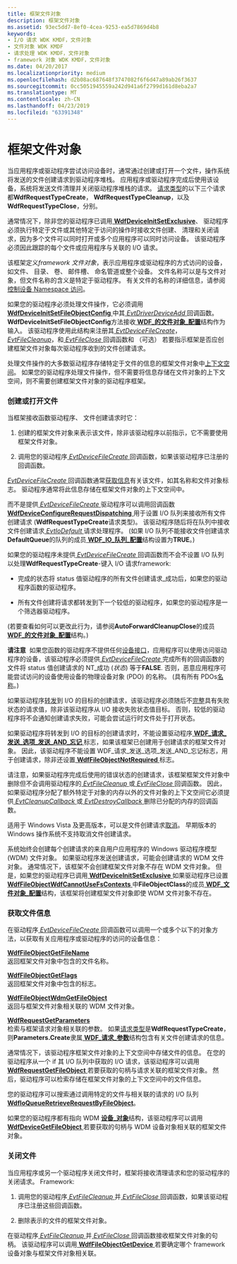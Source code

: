 ```yaml
---
title: 框架文件对象
description: 框架文件对象
ms.assetid: 93ec5dd7-8ef0-4cea-9253-ea5d7869d4b8
keywords:
- I/O 请求 WDK KMDF，文件对象
- 文件对象 WDK KMDF
- 请求处理 WDK KMDF，文件对象
- framework 对象 WDK KMDF，文件对象
ms.date: 04/20/2017
ms.localizationpriority: medium
ms.openlocfilehash: d2b08ac687648f3747082f6f6d47a89ab26f3637
ms.sourcegitcommit: 0cc5051945559a242d941a6f2799d161d8eba2a7
ms.translationtype: MT
ms.contentlocale: zh-CN
ms.lasthandoff: 04/23/2019
ms.locfileid: "63391348"
---
```

# <a name="framework-file-objects"></a>框架文件对象





当应用程序或驱动程序尝试访问设备时，通常通过创建或打开一个文件，操作系统将发送的文件创建请求到驱动程序堆栈。 应用程序或驱动程序完成后使用该设备，系统将发送文件清理并关闭驱动程序堆栈的请求。 [请求类型](https://msdn.microsoft.com/library/windows/hardware/ff552503)的以下三个请求都**WdfRequestTypeCreate**， **WdfRequestTypeCleanup**，以及**WdfRequestTypeClose**，分别。

通常情况下，除非您的驱动程序已调用[ **WdfDeviceInitSetExclusive**](https://msdn.microsoft.com/library/windows/hardware/ff546097)、 驱动程序必须执行特定于文件或其他特定于访问的操作时接收文件创建、 清理和关闭请求，因为多个文件可以同时打开或多个应用程序可以同时访问设备。 该驱动程序必须因此跟踪的每个文件或应用程序与关联的 I/O 请求。

该框架定义*framework 文件对象*，表示应用程序或驱动程序的方式访问的设备，如文件、 目录、 卷、 邮件槽、 命名管道或整个设备。 文件名称可以是与文件对象，但文件名称的含义是特定于驱动程序。 有关文件的名称的详细信息，请参阅[控制设备 Namespace 访问](https://msdn.microsoft.com/library/windows/hardware/ff542068)。

如果您的驱动程序必须处理文件操作，它必须调用[ **WdfDeviceInitSetFileObjectConfig** ](https://msdn.microsoft.com/library/windows/hardware/ff546107)中其[ *EvtDriverDeviceAdd* ](https://msdn.microsoft.com/library/windows/hardware/ff541693)回调函数。 **WdfDeviceInitSetFileObjectConfig**方法接收[ **WDF\_的文件对象\_配置**](https://msdn.microsoft.com/library/windows/hardware/ff551319)结构作为输入。 该驱动程序使用此结构来注册其[ *EvtDeviceFileCreate*](https://msdn.microsoft.com/library/windows/hardware/ff540868)， [ *EvtFileCleanup*](https://msdn.microsoft.com/library/windows/hardware/ff541700)，和[ *EvtFileClose* ](https://msdn.microsoft.com/library/windows/hardware/ff541702)回调函数和 （可选） 若要指示框架是否应创建框架文件对象每次驱动程序收到的文件创建请求。

处理文件操作的大多数驱动程序存储特定于文件的信息的框架文件对象中[上下文空间](framework-object-context-space.md)。 如果您的驱动程序处理文件操作，但不需要将信息存储在文件对象的上下文空间，则不需要创建框架文件对象的驱动程序框架。

### <a name="creating-or-opening-a-file"></a>创建或打开文件

当框架接收函数驱动程序、 文件创建请求时它：

1.  创建的框架文件对象来表示该文件，除非该驱动程序以前指示，它不需要使用框架文件对象。

2.  调用您的驱动程序[ *EvtDeviceFileCreate* ](https://msdn.microsoft.com/library/windows/hardware/ff540868)回调函数，如果该驱动程序已注册的回调函数。

[ *EvtDeviceFileCreate* ](https://msdn.microsoft.com/library/windows/hardware/ff540868)回调函数通常[获取信息](#obtaining-file-information)有关该文件，如其名称和文件对象标志。 驱动程序通常将此信息存储在框架文件对象的上下文空间中。

而不是提供[ *EvtDeviceFileCreate* ](https://msdn.microsoft.com/library/windows/hardware/ff540868)驱动程序可以调用回调函数[ **WdfDeviceConfigureRequestDispatching** ](https://msdn.microsoft.com/library/windows/hardware/ff545920)用于设置 I/O 队列来接收所有文件创建请求 (**WdfRequestTypeCreate**请求类型)。 该驱动程序随后将在队列中接收文件创建请求[ *EvtIoDefault* ](https://msdn.microsoft.com/library/windows/hardware/ff541757)请求处理程序。 (如果 I/O 队列不能接收文件创建请求**DefaultQueue**的队列的成员[ **WDF\_IO\_队列\_配置**](https://msdn.microsoft.com/library/windows/hardware/ff552359)结构设置为**TRUE**。)

如果您的驱动程序未提供[ *EvtDeviceFileCreate* ](https://msdn.microsoft.com/library/windows/hardware/ff540868)回调函数而不会不设置 I/O 队列以处理**WdfRequestTypeCreate**-键入 I/O 请求framework:

-   完成的状态将 status 值驱动程序的所有文件创建请求\_成功后，如果您的驱动程序函数的驱动程序。

-   所有文件创建将请求都转发到下一个较低的驱动程序，如果您的驱动程序是一个筛选器驱动程序。

(若要查看如何可以更改此行为，请参阅**AutoForwardCleanupClose**的成员[ **WDF\_的文件对象\_配置**](https://msdn.microsoft.com/library/windows/hardware/ff551319)结构。)

**请注意**  如果您函数的驱动程序不提供任何[设备接口](using-device-interfaces.md)，应用程序可以使用访问驱动程序的设备，该驱动程序必须提供[ *EvtDeviceFileCreate* ](https://msdn.microsoft.com/library/windows/hardware/ff540868)完成所有的回调函数的文件将 status 值创建请求的 NT\_成功 (*状态*) 等于**FALSE**. 否则，恶意应用程序可能尝试访问的设备使用设备的物理设备对象 (PDO) 的名称。 (具有所有 PDOs[名称](controlling-device-access-in-kmdf-drivers.md#naming-device-objects-only-when-necessary)。)

 

如果驱动程序[转发](forwarding-i-o-requests.md)到 I/O 的目标的创建请求，该驱动程序必须随后不[完整](completing-i-o-requests.md)具有失败状态的请求值，除非该驱动程序从 I/O 接收失败状态值目标。 否则，较低的驱动程序将不会通知创建请求失败，可能会尝试运行时文件处于打开状态。

如果驱动程序将转发到 I/O 的目标的创建请求时，不能设置驱动程序[ **WDF\_请求\_发送\_选项\_发送\_AND\_忘记** ](https://msdn.microsoft.com/library/windows/hardware/ff552493)标志，如果该框架已创建用于创建请求的框架文件对象。 因此，该驱动程序不能设置 WDF\_请求\_发送\_选项\_发送\_AND\_忘记标志，用于创建请求，除非还设置[ **WdfFileObjectNotRequired** ](https://msdn.microsoft.com/library/windows/hardware/ff551315)标志。

请注意，如果驱动程序完成后使用的错误状态的创建请求，该框架框架文件对象中删除但不会调用驱动程序的[ *EvtFileCleanup* ](https://msdn.microsoft.com/library/windows/hardware/ff541700)或[ *EvtFileClose* ](https://msdn.microsoft.com/library/windows/hardware/ff541702)回调函数。 因此，如果驱动程序分配了额外特定于对象的内存以外的文件对象的上下文空间它必须提供[ *EvtCleanupCallback* ](https://msdn.microsoft.com/library/windows/hardware/ff540840)或[ *EvtDestroyCallback* ](https://msdn.microsoft.com/library/windows/hardware/ff540841)删除已分配的内存的回调函数。

适用于 Windows Vista 及更高版本，可以是文件创建请求[取消](canceling-i-o-requests.md)。 早期版本的 Windows 操作系统不支持取消文件创建请求。

系统始终会创建每个创建请求的来自用户应用程序的 Windows 驱动程序模型 (WDM) 文件对象。 如果驱动程序发送创建请求，可能会创建请求的 WDM 文件对象。 通常情况下，该框架不会创建框架文件对象不存在 WDM 文件对象。 但是，如果您的驱动程序已调用[ **WdfDeviceInitSetExclusive** ](https://msdn.microsoft.com/library/windows/hardware/ff546097)如果驱动程序已设置[ **WdfFileObjectWdfCannotUseFsContexts** ](https://msdn.microsoft.com/library/windows/hardware/ff551315)中**FileObjectClass**的成员[ **WDF\_文件对象\_配置**](https://msdn.microsoft.com/library/windows/hardware/ff551319)结构，该框架将创建框架文件对象即使 WDM 文件对象不存在。

### <a href="" id="obtaining-file-information"></a> 获取文件信息

在驱动程序[ *EvtDeviceFileCreate* ](https://msdn.microsoft.com/library/windows/hardware/ff540868)回调函数可以调用一个或多个以下的对象方法，以获取有关应用程序或驱动程序的访问的设备信息：

<a href="" id="---------wdffileobjectgetfilename--------"></a>[**WdfFileObjectGetFileName**](https://msdn.microsoft.com/library/windows/hardware/ff547310)  
返回框架文件对象中包含的文件名称。

<a href="" id="---------wdffileobjectgetflags--------"></a>[**WdfFileObjectGetFlags**](https://msdn.microsoft.com/library/windows/hardware/ff547316)  
返回框架文件对象中包含的标志。

<a href="" id="---------wdffileobjectwdmgetfileobject--------"></a>[**WdfFileObjectWdmGetFileObject**](https://msdn.microsoft.com/library/windows/hardware/ff547324)  
返回与框架文件对象相关联的 WDM 文件对象。

<a href="" id="---------wdfrequestgetparameters--------"></a>[**WdfRequestGetParameters**](https://msdn.microsoft.com/library/windows/hardware/ff549969)  
检索与框架请求对象相关联的参数。 如果[请求类型](https://msdn.microsoft.com/library/windows/hardware/ff552503)是**WdfRequestTypeCreate**，则**Parameters.Create**隶属[ **WDF\_请求\_参数**](https://msdn.microsoft.com/library/windows/hardware/ff552472)结构包含有关文件创建请求的信息。

通常情况下，该驱动程序框架文件对象的上下文空间中存储文件的信息。 在您的驱动程序从一个 if 其 I/O 队列中获取的 I/O 请求，该驱动程序可以调用[ **WdfRequestGetFileObject** ](https://msdn.microsoft.com/library/windows/hardware/ff549963)若要获取的句柄与请求关联的框架文件对象。 然后，驱动程序可以检索存储在框架文件对象的上下文空间中的文件信息。

您的驱动程序可以搜索通过调用特定的文件与相关联的请求的 I/O 队列[ **WdfIoQueueRetrieveRequestByFileObject**](https://msdn.microsoft.com/library/windows/hardware/ff548470)。

如果您的驱动程序都有指向 WDM [**设备\_对象**](https://msdn.microsoft.com/library/windows/hardware/ff543147)结构，该驱动程序可以调用[ **WdfDeviceGetFileObject** ](https://msdn.microsoft.com/library/windows/hardware/ff546007)若要获取的句柄与 WDM 设备对象相关联的框架文件对象。

### <a name="closing-a-file"></a>关闭文件

当应用程序或另一个驱动程序关闭文件时，框架将接收清理请求和您的驱动程序的关闭请求。 Framework:

1.  调用您的驱动程序[ *EvtFileCleanup* ](https://msdn.microsoft.com/library/windows/hardware/ff541700)并[ *EvtFileClose* ](https://msdn.microsoft.com/library/windows/hardware/ff541702)回调函数，如果该驱动程序已注册这些回调函数。

2.  删除表示的文件的框架文件对象。

在驱动程序[ *EvtFileCleanup* ](https://msdn.microsoft.com/library/windows/hardware/ff541700)并[ *EvtFileClose* ](https://msdn.microsoft.com/library/windows/hardware/ff541702)回调函数接收框架文件对象的句柄。 该驱动程序可以调用[ **WdfFileObjectGetDevice** ](https://msdn.microsoft.com/library/windows/hardware/ff547302)若要确定哪个 framework 设备对象与框架文件对象相关联。

 

 





